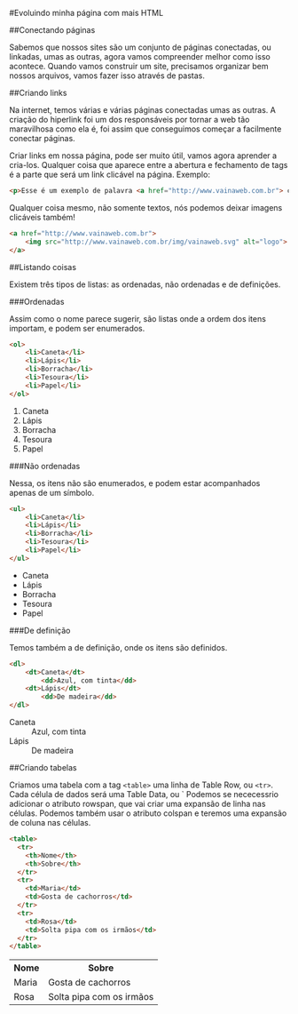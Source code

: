 #Evoluindo minha página com mais HTML

##Conectando páginas

Sabemos que nossos sites são um conjunto de páginas conectadas, ou linkadas, umas as outras, agora vamos compreender melhor como isso acontece. Quando vamos construir um site, precisamos organizar bem nossos arquivos, vamos fazer isso através de pastas.

##Criando links

Na internet, temos várias e várias páginas conectadas umas as outras. A criação do hiperlink foi um dos responsáveis por tornar a web tão maravilhosa como ela é, foi assim que conseguimos começar a facilmente conectar páginas. 

Criar links em nossa página, pode ser muito útil, vamos agora aprender a cria-los. Qualquer coisa que aparece entre a abertura e fechamento de tags <a> é a parte que será um link clicável na página. Exemplo:

```html
<p>Esse é um exemplo de palavra <a href="http://www.vainaweb.com.br"> clicável </a>.</p>
```

Qualquer coisa mesmo, não somente textos, nós podemos deixar imagens clicáveis também!

```html
<a href="http://www.vainaweb.com.br">
    <img src="http://www.vainaweb.com.br/img/vainaweb.svg" alt="logo">
</a>
```

##Listando coisas

Existem três tipos de listas: as ordenadas, não ordenadas e de definições.

###Ordenadas

Assim como o nome parece sugerir, são listas onde a ordem dos itens importam, e podem ser enumerados.

```html
<ol>
    <li>Caneta</li>
    <li>Lápis</li>
    <li>Borracha</li>
    <li>Tesoura</li>
    <li>Papel</li>
</ol>
```

<ol>
    <li>Caneta</li>
    <li>Lápis</li>
    <li>Borracha</li>
    <li>Tesoura</li>
    <li>Papel</li>
</ol>

###Não ordenadas

Nessa, os itens não são enumerados, e podem estar acompanhados apenas de um símbolo.

```html
<ul>
    <li>Caneta</li>
    <li>Lápis</li>
    <li>Borracha</li>
    <li>Tesoura</li>
    <li>Papel</li>
</ul>
```
<ul>
    <li>Caneta</li>
    <li>Lápis</li>
    <li>Borracha</li>
    <li>Tesoura</li>
    <li>Papel</li>
</ul>

###De definição

Temos também a de definição, onde os itens são definidos.

```html
<dl>
    <dt>Caneta</dt>
        <dd>Azul, com tinta</dd>
    <dt>Lápis</dt>
        <dd>De madeira</dd>
</dl>
```

<dl>
    <dt>Caneta</dt>
        <dd>Azul, com tinta</dd>
    <dt>Lápis</dt>
        <dd>De madeira</dd>
</dl>

##Criando tabelas

Criamos uma tabela com a tag `<table>` uma linha de Table Row, ou `<tr>`. Cada célula de dados será uma Table Data, ou `<td> Podemos se nececessrio adicionar o atributo rowspan, que vai criar uma expansão de linha nas células. Podemos também usar o atributo colspan e teremos uma expansão de coluna nas células.

```html
<table>
  <tr>
    <th>Nome</th>
    <th>Sobre</th>
  </tr>
  <tr>
    <td>Maria</td>
    <td>Gosta de cachorros</td>
  </tr>
  <tr>
    <td>Rosa</td>
    <td>Solta pipa com os irmãos</td>
  </tr>
</table>
```
<table>
  <tr>
    <th>Nome</th>
    <th>Sobre</th>
  </tr>
  <tr>
    <td>Maria</td>
    <td>Gosta de cachorros</td>
  </tr>
  <tr>
    <td>Rosa</td>
    <td>Solta pipa com os irmãos</td>
  </tr>
</table>